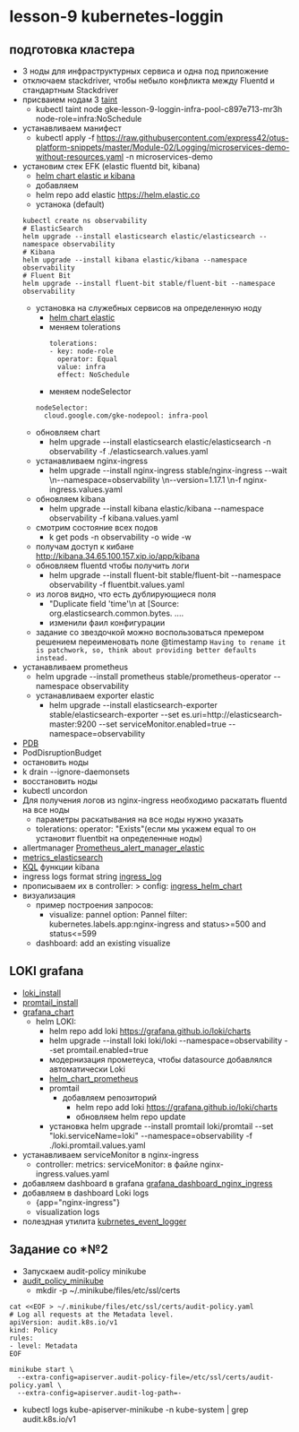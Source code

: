 # lesson-9 kubernetes-loggin 

## подготовка кластера
 - 3 ноды для инфраструктурных сервиса и одна под приложение
 - отключаем stackdriver, чтобы небыло конфликта между Fluentd и стандартным Stackdriver
 - присваием нодам 3 [taint](https://kubernetes.io/docs/concepts/configuration/taint-and-toleration/)
   - kubectl taint node gke-lesson-9-loggin-infra-pool-c897e713-mr3h node-role=infra:NoSchedule
 - устанавливаем манифест
   - kubectl apply -f https://raw.githubusercontent.com/express42/otus-platform-snippets/master/Module-02/Logging/microservices-demo-without-resources.yaml -n microservices-demo
 - установим стек EFK (elastic fluentd bit, kibana)
   - [helm chart elastic и kibana](https://github.com/elastic/helm-charts)
    - добавляем 
     - helm repo add elastic https://helm.elastic.co
    - устанока (default)
     ```
     kubectl create ns observability
     # ElasticSearch
     helm upgrade --install elasticsearch elastic/elasticsearch --namespace observability
     # Kibana
     helm upgrade --install kibana elastic/kibana --namespace observability
     # Fluent Bit
     helm upgrade --install fluent-bit stable/fluent-bit --namespace observability
     ```
    - установка на служебных сервисов на определенную ноду
      - [helm chart elastic](https://github.com/elastic/helm-charts/tree/master/elasticsearch)
      - меняем tolerations 
        ```
        tolerations:
        - key: node-role
          operator: Equal
          value: infra
          effect: NoSchedule  
        ```
      -  меняем nodeSelector
        ```
        nodeSelector:
          cloud.google.com/gke-nodepool: infra-pool
        ```
    - обновляем chart
      - helm upgrade --install elasticsearch elastic/elasticsearch -n observability -f ./elasticsearch.values.yaml
    - устанавливаем nginx-ingress
      - helm upgrade --install nginx-ingress stable/nginx-ingress --wait \\n--namespace=observability \\n--version=1.17.1 \\n-f nginx-ingress.values.yaml
    - обновляем kibana
      - helm upgrade --install kibana elastic/kibana --namespace observability -f kibana.values.yaml
    - смотрим состояние всех подов
      - k get pods -n observability -o wide -w
    - получам доступ к кибане http://kibana.34.65.100.157.xip.io/app/kibana
    - обновляем fluentd чтобы получить логи
      - helm upgrade --install fluent-bit stable/fluent-bit --namespace observability -f fluentbit.values.yaml
    - из логов видно, что есть дублирующиеся поля
      - "Duplicate field 'time'\n at [Source: org.elasticsearch.common.bytes. ....
      - изменили фаил конфигурации
    - задание со звездочкой можно воспользоваться премером решением переименовать поле @timestamp ```Having to rename it is patchwork, so, think about providing better defaults instead.```
 - устанавливаем prometheus
   - helm upgrade --install prometheus stable/prometheus-operator --namespace observability
   - устанавливаем exporter elastic
     - helm upgrade --install elasticsearch-exporter stable/elasticsearch-exporter --set es.uri=http://elasticsearch-master:9200 --set serviceMonitor.enabled=true --namespace=observability
  - [PDB](https://kubernetes.io/docs/tasks/run-application/configure-pdb/)
   - PodDisruptionBudget
  - остановить ноды
   - k drain <node name> --ignore-daemonsets
  - восстановить ноды
   - kubectl uncordon <node name>
  - Для получения логов из nginx-ingress необходимо раскатать fluentd на все ноды
    - параметры раскатывания на все ноды нужно указать
     - tolerations: operator: "Exists"(если мы укажем equal то он установит fluentbit на определенные ноды)
  - allertmanager [Prometheus_alert_manager_elastic](https://github.com/justwatchcom/elasticsearch_exporter/blob/master/examples/prometheus/elasticsearch.rules)
   - [metrics_elasticsearch](https://habr.com/ru/company/yamoney/blog/358550/)
  - [KQL](https://www.elastic.co/guide/en/kibana/7.5/kuery-query.html) функции kibana
  - ingress logs format string [ingress_log](https://kubernetes.github.io/ingress-nginx/user-guide/nginx-configuration/configmap/#log-format-escape-json)
   - прописываем их в controller: > config: [ingress_helm_chart](https://github.com/helm/charts/blob/master/stable/nginx-ingress/values.yaml)
  - визуализация
    - пример построения запросов:
      - visualize: pannel option: Pannel filter: kubernetes.labels.app:nginx-ingress and status>=500 and status<=599
    - dashboard: add an existing visualize
## LOKI grafana
 - [loki_install](https://github.com/grafana/loki/blob/v1.3.0/docs/installation/README.md)
 - [promtail_install](https://github.com/grafana/loki/blob/master/docs/clients/promtail/installation.md)
 - [grafana_chart](https://github.com/grafana/loki/tree/master/production/helm)
   - helm LOKI:
     - helm repo add loki https://grafana.github.io/loki/charts
     - helm upgrade --install loki loki/loki --namespace=observability --set promtail.enabled=true
     - модернизация прометеуса, чтобы datasource добавлялся автоматически Loki
      - [helm_chart_prometheus](https://github.com/helm/charts/blob/master/stable/prometheus-operator/values.yaml)
     - promtail
       - добавляем репозиторий
         - helm repo add loki https://grafana.github.io/loki/charts
         - обновляем helm repo update
      - установка helm upgrade --install promtail loki/promtail --set "loki.serviceName=loki" --namespace=observability -f ./loki.promtail.values.yaml
  - устанавливаем serviceMonitor в nginx-ingress
    - controller: metrics: serviceMonitor: в файле nginx-ingress.values.yaml
  - добавляем dashboard в grafana [grafana_dashboard_nginx_ingress](https://github.com/kubernetes/ingress-nginx/tree/master/deploy/grafana/dashboards)
  - добавляем в dashboard Loki logs
    - {app="nginx-ingress"}
    - visualization logs
  - полездная утилита [kubrnetes_event_logger](https://github.com/max-rocket-internet/k8s-event-logger)

## Задание со *№2
 - Запускаем audit-policy minikube
 - [audit_policy_minikube](https://minikube.sigs.k8s.io/docs/tutorials/audit-policy/)
   - mkdir -p ~/.minikube/files/etc/ssl/certs

```
cat <<EOF > ~/.minikube/files/etc/ssl/certs/audit-policy.yaml
# Log all requests at the Metadata level.
apiVersion: audit.k8s.io/v1
kind: Policy
rules:
- level: Metadata
EOF
```
```
minikube start \
  --extra-config=apiserver.audit-policy-file=/etc/ssl/certs/audit-policy.yaml \
  --extra-config=apiserver.audit-log-path=-
```
- kubectl logs kube-apiserver-minikube -n  kube-system | grep audit.k8s.io/v1